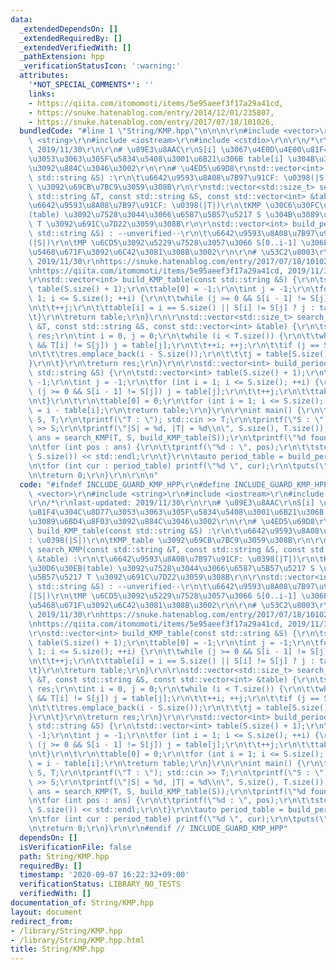 ```yaml
---
data:
  _extendedDependsOn: []
  _extendedRequiredBy: []
  _extendedVerifiedWith: []
  _pathExtension: hpp
  _verificationStatusIcon: ':warning:'
  attributes:
    '*NOT_SPECIAL_COMMENTS*': ''
    links:
    - https://qiita.com/itomomoti/items/5e95aeef3f17a29a41cd,
    - https://snuke.hatenablog.com/entry/2014/12/01/235807,
    - https://snuke.hatenablog.com/entry/2017/07/18/101026,
  bundledCode: "#line 1 \"String/KMP.hpp\"\n\n\n\r\n#include <vector>\r\n#include\
    \ <string>\r\n#include <iostream>\r\n#include <cstdio>\r\n\r\n/*\r\nlast-updated:\
    \ 2019/11/30\r\n\r\n# \u89E3\u8AAC\r\nS[i] \u3067\u4E0D\u4E00\u81F4\u304C\u8D77\
    \u3053\u3063\u305F\u5834\u5408\u3001\u6B21\u306B table[i] \u304B\u3089\u6BD4\u8F03\
    \u3092\u884C\u3046\u3002\r\n\r\n# \u4ED5\u69D8\r\nstd::vector<int> build_KMP_table(const\
    \ std::string &S) :\r\n\t\u6642\u9593\u8A08\u7B97\u91CF: \u0398(|S|)\r\n\tKMP_table\
    \ \u3092\u69CB\u7BC9\u3059\u308B\r\n\r\nstd::vector<std::size_t> search_KMP(const\
    \ std::string &T, const std::string &S, const std::vector<int> &table) :\r\n\t\
    \u6642\u9593\u8A08\u7B97\u91CF: \u0398(|T|)\r\n\tKMP \u30C6\u30FC\u30D6\u30EB\
    (table) \u3092\u7528\u3044\u3066\u6587\u5B57\u5217 S \u304B\u3089\u6587\u5B57\u5217\
    \ T \u3092\u691C\u7D22\u3059\u308B\r\n\r\nstd::vector<int> build_period_table(const\
    \ std::string &S) : --unverified--\r\n\t\u6642\u9593\u8A08\u7B97\u91CF: \u0398\
    (|S|)\r\n\tMP \u6CD5\u3092\u5229\u7528\u3057\u3066 S[0..i-1] \u306E\u6700\u5C0F\
    \u5468\u671F\u3092\u6C42\u3081\u308B\u3002\r\n\r\n# \u53C2\u8003\r\nhttps://snuke.hatenablog.com/entry/2014/12/01/235807,\
    \ 2019/11/30\r\nhttps://snuke.hatenablog.com/entry/2017/07/18/101026, 2019/11/30\r\
    \nhttps://qiita.com/itomomoti/items/5e95aeef3f17a29a41cd, 2019/11/30\r\n*/\r\n\
    \r\nstd::vector<int> build_KMP_table(const std::string &S) {\r\n\tstd::vector<int>\
    \ table(S.size() + 1);\r\n\ttable[0] = -1;\r\n\tint j = -1;\r\n\tfor (int i =\
    \ 1; i <= S.size(); ++i) {\r\n\t\twhile (j >= 0 && S[i - 1] != S[j]) j = table[j];\r\
    \n\t\t++j;\r\n\t\ttable[i] = i == S.size() || S[i] != S[j] ? j : table[j];\r\n\
    \t}\r\n\treturn table;\r\n}\r\n\r\nstd::vector<std::size_t> search_KMP(const std::string\
    \ &T, const std::string &S, const std::vector<int> &table) {\r\n\tstd::vector<std::size_t>\
    \ res;\r\n\tint i = 0, j = 0;\r\n\twhile (i < T.size()) {\r\n\t\twhile (j >= 0\
    \ && T[i] != S[j]) j = table[j];\r\n\t\t++i; ++j;\r\n\t\tif (j == S.size()) {\r\
    \n\t\t\tres.emplace_back(i - S.size());\r\n\t\t\tj = table[S.size()];\r\n\t\t\
    }\r\n\t}\r\n\treturn res;\r\n}\r\n\r\nstd::vector<int> build_period_table(const\
    \ std::string &S) {\r\n\tstd::vector<int> table(S.size() + 1);\r\n\ttable[0] =\
    \ -1;\r\n\tint j = -1;\r\n\tfor (int i = 1; i <= S.size(); ++i) {\r\n\t\twhile\
    \ (j >= 0 && S[i - 1] != S[j]) j = table[j];\r\n\t\t++j;\r\n\t\ttable[i] = j;\r\
    \n\t}\r\n\t\r\n\ttable[0] = 0;\r\n\tfor (int i = 1; i <= S.size(); ++i) table[i]\
    \ = i - table[i];\r\n\treturn table;\r\n}\r\n\r\nint main() {\r\n\tstd::string\
    \ S, T;\r\n\tprintf(\"T : \"); std::cin >> T;\r\n\tprintf(\"S : \"); std::cin\
    \ >> S;\r\n\tprintf(\"|S| = %d, |T| = %d\\n\", S.size(), T.size());\r\n\tauto\
    \ ans = search_KMP(T, S, build_KMP_table(S));\r\n\tprintf(\"%d found\\n\", ans.size());\r\
    \n\tfor (int pos : ans) {\r\n\t\tprintf(\"%d : \", pos);\r\n\t\tstd::cout << T.substr(pos,\
    \ S.size()) << std::endl;\r\n\t}\r\n\tauto period_table = build_period_table(S);\r\
    \n\tfor (int cur : period_table) printf(\"%d \", cur);\r\n\tputs(\"\");\r\n\t\r\
    \n\treturn 0;\r\n}\r\n\r\n\n"
  code: "#ifndef INCLUDE_GUARD_KMP_HPP\r\n#define INCLUDE_GUARD_KMP_HPP\r\n\r\n#include\
    \ <vector>\r\n#include <string>\r\n#include <iostream>\r\n#include <cstdio>\r\n\
    \r\n/*\r\nlast-updated: 2019/11/30\r\n\r\n# \u89E3\u8AAC\r\nS[i] \u3067\u4E0D\u4E00\
    \u81F4\u304C\u8D77\u3053\u3063\u305F\u5834\u5408\u3001\u6B21\u306B table[i] \u304B\
    \u3089\u6BD4\u8F03\u3092\u884C\u3046\u3002\r\n\r\n# \u4ED5\u69D8\r\nstd::vector<int>\
    \ build_KMP_table(const std::string &S) :\r\n\t\u6642\u9593\u8A08\u7B97\u91CF\
    : \u0398(|S|)\r\n\tKMP_table \u3092\u69CB\u7BC9\u3059\u308B\r\n\r\nstd::vector<std::size_t>\
    \ search_KMP(const std::string &T, const std::string &S, const std::vector<int>\
    \ &table) :\r\n\t\u6642\u9593\u8A08\u7B97\u91CF: \u0398(|T|)\r\n\tKMP \u30C6\u30FC\
    \u30D6\u30EB(table) \u3092\u7528\u3044\u3066\u6587\u5B57\u5217 S \u304B\u3089\u6587\
    \u5B57\u5217 T \u3092\u691C\u7D22\u3059\u308B\r\n\r\nstd::vector<int> build_period_table(const\
    \ std::string &S) : --unverified--\r\n\t\u6642\u9593\u8A08\u7B97\u91CF: \u0398\
    (|S|)\r\n\tMP \u6CD5\u3092\u5229\u7528\u3057\u3066 S[0..i-1] \u306E\u6700\u5C0F\
    \u5468\u671F\u3092\u6C42\u3081\u308B\u3002\r\n\r\n# \u53C2\u8003\r\nhttps://snuke.hatenablog.com/entry/2014/12/01/235807,\
    \ 2019/11/30\r\nhttps://snuke.hatenablog.com/entry/2017/07/18/101026, 2019/11/30\r\
    \nhttps://qiita.com/itomomoti/items/5e95aeef3f17a29a41cd, 2019/11/30\r\n*/\r\n\
    \r\nstd::vector<int> build_KMP_table(const std::string &S) {\r\n\tstd::vector<int>\
    \ table(S.size() + 1);\r\n\ttable[0] = -1;\r\n\tint j = -1;\r\n\tfor (int i =\
    \ 1; i <= S.size(); ++i) {\r\n\t\twhile (j >= 0 && S[i - 1] != S[j]) j = table[j];\r\
    \n\t\t++j;\r\n\t\ttable[i] = i == S.size() || S[i] != S[j] ? j : table[j];\r\n\
    \t}\r\n\treturn table;\r\n}\r\n\r\nstd::vector<std::size_t> search_KMP(const std::string\
    \ &T, const std::string &S, const std::vector<int> &table) {\r\n\tstd::vector<std::size_t>\
    \ res;\r\n\tint i = 0, j = 0;\r\n\twhile (i < T.size()) {\r\n\t\twhile (j >= 0\
    \ && T[i] != S[j]) j = table[j];\r\n\t\t++i; ++j;\r\n\t\tif (j == S.size()) {\r\
    \n\t\t\tres.emplace_back(i - S.size());\r\n\t\t\tj = table[S.size()];\r\n\t\t\
    }\r\n\t}\r\n\treturn res;\r\n}\r\n\r\nstd::vector<int> build_period_table(const\
    \ std::string &S) {\r\n\tstd::vector<int> table(S.size() + 1);\r\n\ttable[0] =\
    \ -1;\r\n\tint j = -1;\r\n\tfor (int i = 1; i <= S.size(); ++i) {\r\n\t\twhile\
    \ (j >= 0 && S[i - 1] != S[j]) j = table[j];\r\n\t\t++j;\r\n\t\ttable[i] = j;\r\
    \n\t}\r\n\t\r\n\ttable[0] = 0;\r\n\tfor (int i = 1; i <= S.size(); ++i) table[i]\
    \ = i - table[i];\r\n\treturn table;\r\n}\r\n\r\nint main() {\r\n\tstd::string\
    \ S, T;\r\n\tprintf(\"T : \"); std::cin >> T;\r\n\tprintf(\"S : \"); std::cin\
    \ >> S;\r\n\tprintf(\"|S| = %d, |T| = %d\\n\", S.size(), T.size());\r\n\tauto\
    \ ans = search_KMP(T, S, build_KMP_table(S));\r\n\tprintf(\"%d found\\n\", ans.size());\r\
    \n\tfor (int pos : ans) {\r\n\t\tprintf(\"%d : \", pos);\r\n\t\tstd::cout << T.substr(pos,\
    \ S.size()) << std::endl;\r\n\t}\r\n\tauto period_table = build_period_table(S);\r\
    \n\tfor (int cur : period_table) printf(\"%d \", cur);\r\n\tputs(\"\");\r\n\t\r\
    \n\treturn 0;\r\n}\r\n\r\n#endif // INCLUDE_GUARD_KMP_HPP"
  dependsOn: []
  isVerificationFile: false
  path: String/KMP.hpp
  requiredBy: []
  timestamp: '2020-09-07 16:22:32+09:00'
  verificationStatus: LIBRARY_NO_TESTS
  verifiedWith: []
documentation_of: String/KMP.hpp
layout: document
redirect_from:
- /library/String/KMP.hpp
- /library/String/KMP.hpp.html
title: String/KMP.hpp
---
```

